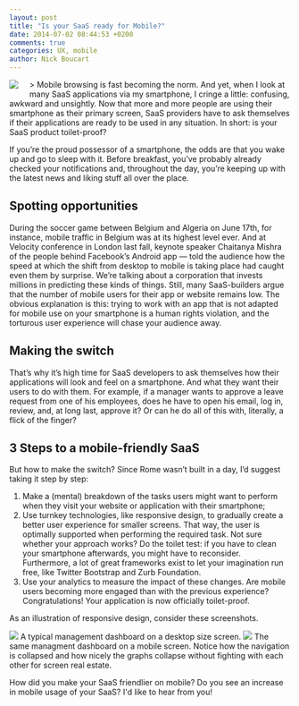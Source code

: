 ```yaml
---
layout: post
title: "Is your SaaS ready for Mobile?"
date: 2014-07-02 08:44:53 +0200
comments: true
categories: UX, mobile
author: Nick Boucart
---
```

<img src="/images/saas-mobile.jpeg" style="float:left; margin: 0 20px 10px 0">
> Mobile browsing is fast becoming the norm. And yet, when I look at many SaaS applications via my smartphone, I cringe a little: confusing, awkward and unsightly. Now that more and more people are using their smartphone as their primary screen, SaaS providers have to ask themselves if their applications are ready to be used in any situation. In short: is your SaaS product toilet-proof?

<!--more -->

If you’re the proud possessor of a smartphone, the odds are that you wake up and go to sleep with it. Before breakfast, you’ve probably already checked your notifications and, throughout the day, you’re keeping up with the latest news and liking stuff all over the place. 

## Spotting opportunities
During the soccer game between Belgium and Algeria on June 17th, for instance, mobile traffic in Belgium was at its highest level ever. And at Velocity conference in London last fall, keynote speaker Chaitanya Mishra of the people behind Facebook’s Android app — told the audience how the speed at which the shift from desktop to mobile is taking place had caught even them by surprise. We’re talking about a corporation that invests millions in predicting these kinds of things.
Still, many SaaS-builders argue that the number of mobile users for their app or website remains low. The obvious explanation is this: trying to work with an app that is not adapted for mobile use on your smartphone is a human rights violation, and the torturous user experience will chase your audience away.

## Making the switch
That’s why it’s high time for SaaS developers to ask themselves how their applications will look and feel on a smartphone. And what they want their users to do with them. For example, if a manager wants to approve a leave request from one of his employees, does he have to open his email, log in, review, and, at long last, approve it? Or can he do all of this with, literally, a flick of the finger?

## 3 Steps to a mobile-friendly SaaS
But how to make the switch? Since Rome wasn’t built in a day, I’d suggest taking it step by step:

1. Make a (mental) breakdown of the tasks users might want to perform when they visit your website or application with their smartphone;
1. Use turnkey technologies, like responsive design, to gradually create a better user experience for smaller screens. That way, the user is optimally supported when performing the required task. Not sure whether your approach works? Do the toilet test: if you have to clean your smartphone afterwards, you might have to reconsider. Furthermore, a lot of great frameworks exist to let your imagination run free, like Twitter Bootstrap and Zurb Foundation. 
1. Use your analytics to measure the impact of these changes. Are mobile users becoming more engaged than with the previous experience? Congratulations! Your application is now officially toilet-proof.

As an illustration of responsive design, consider these screenshots.

<img src="/images/full-screen-saas.png">
A typical management dashboard on a desktop size screen.

<img src="/images/Mobile-screen-saas.png">
The same managment dashboard on a mobile screen. Notice how the navigation is collapsed and how nicely the graphs collapse without fighting with each other for screen real estate. 


How did you make your SaaS friendlier on mobile? Do you see an increase in mobile usage of your SaaS? I'd like to hear from you!	

